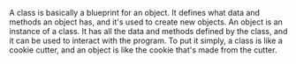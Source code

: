 A class is basically a blueprint for an object. It defines what data and methods an object has, and it's used to create new objects. An object is an instance of a class. It has all the data and methods defined by the class, and it can be used to interact with the program. To put it simply, a class is like a cookie cutter, and an object is like the cookie that's made from the cutter.
